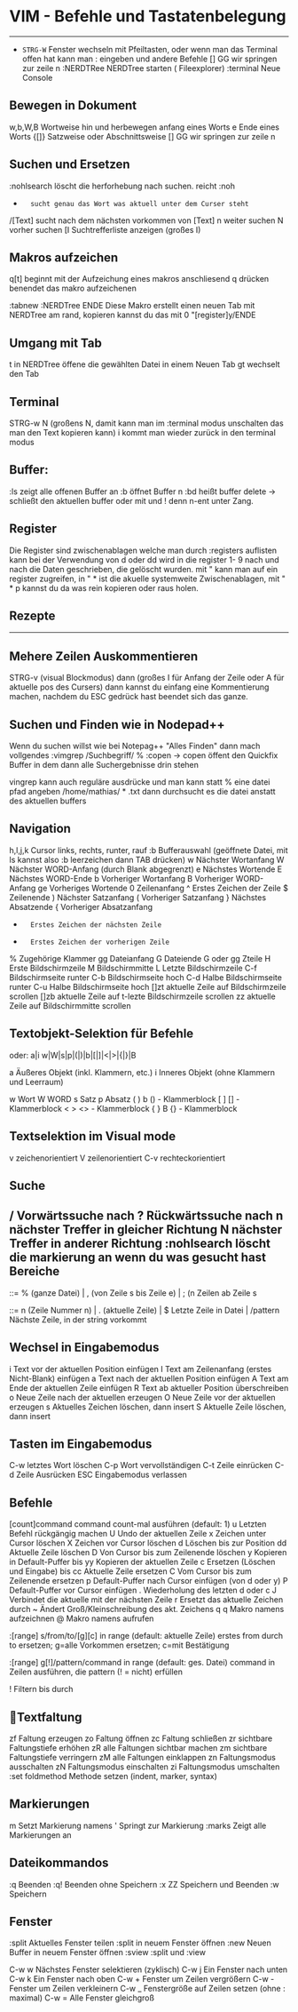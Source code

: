 # VIM - Befehle und Tastatenbelegung 
--------------------
* `STRG-W` 	Fenster wechseln mit Pfeiltasten, oder wenn man das Terminal offen hat kann man : eingeben und andere Befehle
[<n>] GG	wir springen zur zeile n
:NERDTRee	NERDTree starten ( Fileexplorer)
:terminal	Neue Console

Bewegen in Dokument
--------------------
w,b,W,B 	Wortweise hin und herbewegen anfang eines Worts
e		Ende eines Worts
{[]} 		Satzweise oder Abschnittsweise 
[<n>] GG	wir springen zur zeile n

Suchen und Ersetzen
--------------------
:nohlsearch	löscht die herforhebung nach suchen. reicht :noh<tap>
*		sucht genau das Wort was aktuell unter dem Curser steht
/[Text]		sucht nach dem nächsten vorkommen von [Text] 
n		weiter suchen
N		vorher suchen 
[I		Suchtrefferliste anzeigen (großes I)

Makros aufzeichen
--------------------
q[t]		beginnt mit der Aufzeichung eines makros anschliesend q drücken benendet das makro aufzeichenen

:tabnew
:NERDTree
ENDE  Diese Makro erstellt einen neuen Tab mit NERDTree am rand, kopieren kannst du das mit 0 "[register]y/ENDE


Umgang mit Tab
--------------------
t 		in NERDTree öffene die gewählten Datei in einem Neuen Tab
gt		wechselt den Tab

Terminal
--------------------
STRG-w N  	(großens N, damit kann man im :terminal modus unschalten das man den Text kopieren kann)
i 		kommt man wieder zurück in den terminal modus

Buffer:
-------
:ls 		zeigt alle offenen Buffer an
:b <n> 		öffnet Buffer n
:bd 		heißt buffer delete -> schließt den aktuellen buffer oder mit <n> und ! denn n-ent unter Zang.

Register
--------------------
Die Register sind zwischenablagen welche man durch :registers auflisten kann
bei der Verwendung von d oder dd wird in die register 1- 9 nach und nach die Daten geschrieben, die gelöscht wurden.
mit " kann man auf ein register zugreifen, in " * ist die akuelle systemweite Zwischenablagen, mit " * p kannst du da was rein kopieren oder raus holen. 


Rezepte
------------------
------------------

Mehere Zeilen Auskommentieren 
------------------
STRG-v (visual Blockmodus) dann (großes I für Anfang der Zeile oder A für aktuelle pos des Cursers) dann kannst du einfang eine Kommentierung machen, nachdem du ESC gedrück hast beendet sich das ganze.


Suchen und Finden wie in Nodepad++
--------------------
Wenn du suchen willst wie bei Notepag++ "Alles Finden" dann mach vollgendes
:vimgrep /Suchbegriff/ % <enter>
:copen  -> copen öffent den Quickfix Buffer in dem dann alle Suchergebnisse drin stehen 

vingrep kann auch reguläre ausdrücke und man kann statt % eine datei pfad angeben /home/mathias/ * .txt dann durchsucht es die datei anstatt des aktuellen buffers

Navigation <motion> 
-------------------
h,l,j,k		Cursor links, rechts, runter, rauf
:b 		Bufferauswahl (geöffnete Datei, mit ls kannst also :b leerzeichen dann TAB drücken)
w		Nächster Wortanfang
W		Nächster WORD-Anfang (durch Blank abgegrenzt)
e		Nächstes Wortende
E		Nächstes WORD-Ende
b		Vorheriger Wortanfang
B		Vorheriger WORD-Anfang
ge		Vorheriges Wortende
0		Zeilenanfang
^		Erstes Zeichen der Zeile
$		Zeilenende
)		Nächster Satzanfang
(		Vorheriger Satzanfang
}		Nächstes Absatzende
{		Vorheriger Absatzanfang
+		Erstes Zeichen der nächsten Zeile
-		Erstes Zeichen der vorherigen Zeile
%		Zugehörige Klammer
gg		Dateianfang
G		Dateiende
<n>G oder gg	Zteile <n>
H		Erste Bildschirmzeile
M		Bildschirmmitte
L		Letzte Bildschirmzeile
C-f		Bildschirmseite runter
C-b		Bildschirmseite hoch
C-d		Halbe Bildschirmseite runter
C-u		Halbe Bildschirmseite hoch
[<n>]zt		aktuelle Zeile auf Bildschirmzeile <n> scrollen
[<n>]zb		aktuelle Zeile auf <n>t-lezte Bildschirmzeile scrollen
zz		aktuelle Zeile auf Bildschirmmitte scrollen


Textobjekt-Selektion für Befehle <selection>
--------------------------------------------
<motion> oder: a|i w|W|s|p|(|)|b|[|]|<|>|{|}|B

a		Äußeres Objekt (inkl. Klammern, etc.)
i		Inneres Objekt (ohne Klammern und Leerraum)

w		Wort
W		WORD
s		Satz
p		Absatz
( ) b		() - Klammerblock
[ ]		[] - Klammerblock
< >		<> - Klammerblock
{ } B		{} - Klammerblock

Textselektion im Visual mode
----------------------------
v		zeichenorientiert
V		zeilenorientiert
C-v		rechteckorientiert


Suche
-----
/<string>	Vorwärtssuche nach <string>
?<string>	Rückwärtssuche nach <string>
n		nächster Treffer in gleicher Richtung
N		nächster Treffer in anderer Richtung
:nohlsearch    löscht die markierung an wenn du was gesucht hast
Bereiche
--------
<range> ::=   %			(ganze Datei)
	    | <line s>,<line e>	(von Zeile s bis Zeile e)
	    | <line s>;<line n>	(n Zeilen ab Zeile s

<line> ::=    n			(Zeile Nummer n)
	   |  .			(aktuelle Zeile)
	   |  $			Letzte Zeile in Datei
	   |  /pattern		Nächste Zeile, in der string vorkommt

Wechsel in Eingabemodus
-----------------------
i		Text vor der aktuellen Position einfügen
I		Text am Zeilenanfang (erstes Nicht-Blank) einfügen
a		Text nach der aktuellen Position einfügen
A		Text am Ende der aktuellen Zeile einfügen
R		Text ab aktueller Position überschreiben
o		Neue Zeile nach der aktuellen erzeugen
O		Neue Zeile vor der aktuellen erzeugen
s		Aktuelles Zeichen löschen, dann insert
S		Aktuelle Zeile löschen, dann insert

Tasten im Eingabemodus
----------------------

C-w		letztes Wort löschen
C-p		Wort vervollständigen
C-t		Zeile einrücken
C-d		Zeile Ausrücken
ESC		Eingabemodus verlassen

Befehle
-------
[count]command			command count-mal ausführen (default: 1)
u				Letzten Befehl rückgängig machen
U				Undo der aktuellen Zeile
x				Zeichen unter Cursor löschen
X				Zeichen vor Cursor löschen
d<selection>			Löschen bis zur Position <motion>
dd				Aktuelle Zeile löschen
D				Von Cursor bis zum Zeilenende löschen
y<selection>			Kopieren in Default-Puffer bis <motion>
yy				Kopieren der aktuellen Zeile
c<selection>			Ersetzen (Löschen und Eingabe) bis <motion>
cc				Aktuelle Zeile ersetzen
C				Vom Cursor bis zum Zeilenende ersetzen
p				Default-Puffer nach Cursor einfügen (von d oder y)
P				Default-Puffer vor Cursor einfügen
.				Wiederholung des letzten d oder c
J				Verbindet die aktuelle mit der nächsten Zeile
r<char>				Ersetzt das aktuelle Zeichen durch <char>
~				Ändert Groß/Kleinschreibung des akt. Zeichens
q<char> <commands> q		Makro namens <char> aufzeichnen
@<char>				Makro namens <char> aufrufen

:[range] s/from/to/[g][c]	in range (default: aktuelle Zeile) erstes from
				durch to ersetzen; g=alle Vorkommen ersetzen;
				c=mit Bestätigung

:[range] g[!]/pattern/command	in range (default: ges. Datei) command in Zeilen
				ausführen, die pattern (! = nicht) erfüllen 

!<motion> <system command>	Filtern bis <motion> durch <system command>

Textfaltung
-----------
zf<selection>			Faltung erzeugen
zo				Faltung öffnen
zc				Faltung schließen
zr				sichtbare Faltungstiefe erhöhen
zR				alle Faltungen sichtbar machen
zm				sichtbare Faltungstiefe verringern
zM				alle Faltungen einklappen
zn				Faltungsmodus ausschalten
zN				Faltungsmodus einschalten
zi				Faltungsmodus umschalten
:set foldmethod			Methode setzen (indent, marker, syntax)

Markierungen
------------
m<char>				Setzt Markierung namens <char>
'<char>				Springt zur Markierung <char>
:marks				Zeigt alle Markierungen an

Dateikommandos
--------------

:q		Beenden
:q!		Beenden ohne Speichern
:x	ZZ	Speichern und Beenden
:w		Speichern

Fenster
-------
:split		Aktuelles Fenster teilen
:split <file>	<file> in neuem Fenster öffnen
:new		Neuen Buffer in neuem Fenster öffnen
:sview <file>	:split und :view <file>

C-w w		Nächstes Fenster selektieren (zyklisch)
C-w j		Ein Fenster nach unten
C-w k		Ein Fenster nach oben
<n>C-w +	Fenster um <n> Zeilen vergrößern
<n>C-w -	Fenster um <n> Zeilen verkleinern
<n>C-w _	Fenstergröße auf <n> Zeilen setzen (ohne <n>: maximal)
C-w =		Alle Fenster gleichgroß

